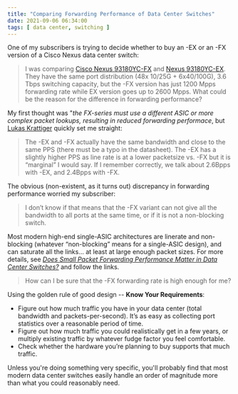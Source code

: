 ```yaml
---
title: "Comparing Forwarding Performance of Data Center Switches"
date: 2021-09-06 06:34:00
tags: [ data center, switching ]
---
```

One of my subscribers is trying to decide whether to buy an -EX or an -FX version of a Cisco Nexus data center switch:

> I was comparing [Cisco Nexus 93180YC-FX](https://www.cisco.com/c/en/us/products/collateral/switches/nexus-9000-series-switches/datasheet-c78-742284.html) and [Nexus 93180YC-EX](https://www.cisco.com/c/en/us/products/collateral/switches/nexus-9000-series-switches/datasheet-c78-742283.html). They have the same port distribution (48x 10/25G + 6x40/100G), 3.6 Tbps switching capacity, but the -FX version has just 1200 Mpps forwarding rate while EX version goes up to 2600 Mpps. What could be the reason for the difference in forwarding performance?

My first thought was "*the FX-series must use a different ASIC or more complex packet lookups, resulting in reduced forwarding performace*, but [Lukas Krattiger](https://www.ipspace.net/Author:Lukas_Krattiger) quickly set me straight:
<!--more-->
> The -EX and -FX actually have the same bandwidth and close to the same PPS (there must be a typo in the datasheet). The -EX has a slightly higher PPS as line rate is at a lower packetsize vs. -FX but it is “marginal” I would say. If I remember correctly, we talk about 2.6Bpps with -EX, and 2.4Bpps with -FX.

The obvious (non-existent, as it turns out) discrepancy in forwarding performance worried my subscriber:

> I don’t know if that means that the -FX variant can not give all the bandwidth to all ports at the same time, or if it is not a non-blocking switch.

Most modern high-end single-ASIC architectures are linerate and non-blocking (whatever “non-blocking” means for a single-ASIC design), and can saturate all the links... at least at large enough packet sizes. For more details, see _[Does Small Packet Forwarding Performance Matter in Data Center Switches?](https://blog.ipspace.net/2021/05/small-packet-forwarding-performance.html)_ and follow the links.

> How can I be sure that the -FX forwarding rate is high enough for me?

Using the golden rule of good design -- **Know Your Requirements**:

* Figure out how much traffic you have in your data center (total bandwidth and packets-per-second). It’s as easy as collecting port statistics over a reasonable period of time.
* Figure out how much traffic you could realistically get in a few years, or multiply existing traffic by whatever fudge factor you feel comfortable.
* Check whether the hardware you’re planning to buy supports that much traffic.

Unless you're doing something very specific, you'll probably find that most modern data center switches easily handle an order of magnitude more than what you could reasonably need.
